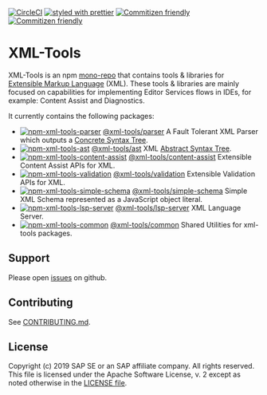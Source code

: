 [![CircleCI](https://circleci.com/gh/SAP/xml-tools.svg?style=svg)](https://circleci.com/gh/SAP/xml-tools)
[![styled with prettier](https://img.shields.io/badge/styled_with-prettier-ff69b4.svg)](https://github.com/prettier/prettier)
[![Commitizen friendly](https://img.shields.io/badge/commitizen-friendly-brightgreen.svg)](http://commitizen.github.io/cz-cli/)
[![Commitizen friendly](https://api.dependabot.com/badges/status?host=github&repo=SAP/xml-tools)](https://dependabot.com/)

# XML-Tools

XML-Tools is an npm [mono-repo][mono-repo] that contains tools & libraries for [Extensible Markup Language][xml] (XML).
These tools & libraries are mainly focused on capabilities for implementing Editor Services flows in IDEs, for example:
Content Assist and Diagnostics.

It currently contains the following packages:

- [![npm-xml-tools-parser][npm-xml-tools-parser-image]][npm-xml-tools-parser-url] [@xml-tools/parser](./packages/parser) A Fault Tolerant XML Parser which outputs a [Concrete Syntax Tree][cst].
- [![npm-xml-tools-ast][npm-xml-tools-ast-image]][npm-xml-tools-ast-url] [@xml-tools/ast](./packages/ast) XML [Abstract Syntax Tree][ast].
- [![npm-xml-tools-content-assist][npm-xml-tools-content-assist-image]][npm-xml-tools-content-assist-url] [@xml-tools/content-assist](./packages/content-assist) Extensible Content Assist APIs for XML.
- [![npm-xml-tools-validation][npm-xml-tools-validation-image]][npm-xml-tools-validation-url] [@xml-tools/validation](./packages/validation) Extensible Validation APIs for XML.
- [![npm-xml-tools-simple-schema][npm-xml-tools-simple-schema-image]][npm-xml-tools-simple-schema-url] [@xml-tools/simple-schema](./packages/simple-schema) Simple XML Schema represented as a JavaScript object literal.
- [![npm-xml-tools-lsp-server][npm-xml-tools-lsp-server-image]][npm-xml-tools-lsp-server-url] [@xml-tools/lsp-server](./packages/lsp-server) XML Language Server.
- [![npm-xml-tools-common][npm-xml-tools-common-image]][npm-xml-tools-common-url] [@xml-tools/common](./packages/common) Shared Utilities for xml-tools packages.

[npm-xml-tools-parser-image]: https://img.shields.io/npm/v/@xml-tools/parser.svg
[npm-xml-tools-parser-url]: https://www.npmjs.com/package/@xml-tools/parser
[npm-xml-tools-ast-image]: https://img.shields.io/npm/v/@xml-tools/ast.svg
[npm-xml-tools-ast-url]: https://www.npmjs.com/package/@xml-tools/ast
[npm-xml-tools-content-assist-image]: https://img.shields.io/npm/v/@xml-tools/content-assist.svg
[npm-xml-tools-content-assist-url]: https://www.npmjs.com/package/@xml-tools/content-assist
[npm-xml-tools-validation-image]: https://img.shields.io/npm/v/@xml-tools/validation.svg
[npm-xml-tools-validation-url]: https://www.npmjs.com/package/@xml-tools/validation
[npm-xml-tools-simple-schema-image]: https://img.shields.io/npm/v/@xml-tools/simple-schema.svg
[npm-xml-tools-simple-schema-url]: https://www.npmjs.com/package/@xml-tools/simple-schema
[npm-xml-tools-lsp-server-image]: https://img.shields.io/npm/v/@xml-tools/lsp-server.svg
[npm-xml-tools-lsp-server-url]: https://www.npmjs.com/package/@xml-tools/lsp-server
[npm-xml-tools-common-image]: https://img.shields.io/npm/v/@xml-tools/common.svg
[npm-xml-tools-common-url]: https://www.npmjs.com/package/@xml-tools/common

## Support

Please open [issues](https://github.com/SAP/xml-tools/issues) on github.

## Contributing

See [CONTRIBUTING.md](./CONTRIBUTING.md).

## License

Copyright (c) 2019 SAP SE or an SAP affiliate company. All rights reserved.
This file is licensed under the Apache Software License, v. 2 except as noted otherwise in the [LICENSE file](./LICENSE).

[mono-repo]: https://github.com/babel/babel/blob/master/doc/design/monorepo.md
[xml]: https://github.com/babel/babel/blob/master/doc/design/monorepo.md
[ast]: https://en.wikipedia.org/wiki/Abstract_syntax_tree
[cst]: https://en.wikipedia.org/wiki/Parse_tree
